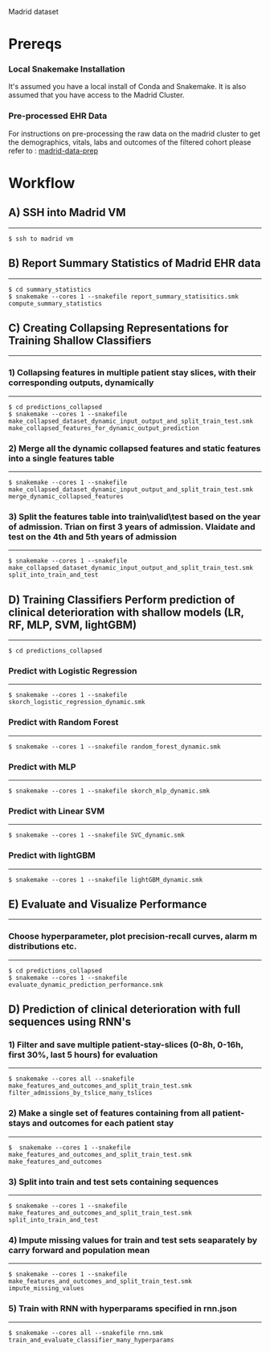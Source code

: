 Madrid dataset

# Prereqs

### Local Snakemake Installation
It's assumed you have a local install of Conda and Snakemake. It is also assumed that you have access to the Madrid Cluster.

### Pre-processed EHR Data
For instructions on pre-processing the raw data on the madrid cluster to get the demographics, vitals, labs and outcomes of the filtered cohort please refer to : [madrid-data-prep](https://github.com/tufts-ml/madrid-data-prep/tree/fix_preproc)


# Workflow

## A) SSH into Madrid VM
---------------------------
```
$ ssh to madrid vm
```

## B) Report Summary Statistics of Madrid EHR data
------------------------------------------------------------------------
```
$ cd summary_statistics
$ snakemake --cores 1 --snakefile report_summary_statisitics.smk compute_summary_statistics
```

## C) Creating Collapsing Representations for Training Shallow Classifiers
---------------------------------------------------------------------------------------------------------------------

### 1) Collapsing features in multiple patient stay slices, with their corresponding outputs, dynamically
---------------------------------------------------------------------------
```
$ cd predictions_collapsed
$ snakemake --cores 1 --snakefile make_collapsed_dataset_dynamic_input_output_and_split_train_test.smk make_collapsed_features_for_dynamic_output_prediction
```

### 2) Merge all the dynamic collapsed features and static features into a single features table
----------------------------------------------------------------------------------------
```
$ snakemake --cores 1 --snakefile make_collapsed_dataset_dynamic_input_output_and_split_train_test.smk merge_dynamic_collapsed_features
```

### 3) Split the features table into train\valid\test based on the year of admission. Trian on first 3 years of admission. Vlaidate and test on the 4th and 5th years of admission
-------------------------------------------------------------------------------------------------------------
```
$ snakemake --cores 1 --snakefile make_collapsed_dataset_dynamic_input_output_and_split_train_test.smk split_into_train_and_test
```

## D) Training Classifiers Perform prediction of clinical deterioration with shallow models (LR, RF, MLP, SVM, lightGBM) 
---------------------------------------------------------------------------------------------------------------------
```
$ cd predictions_collapsed
```

### Predict with Logistic Regression
----------------------------------------
```
$ snakemake --cores 1 --snakefile skorch_logistic_regression_dynamic.smk
```

### Predict with Random Forest
----------------------------------------
```
$ snakemake --cores 1 --snakefile random_forest_dynamic.smk
```

### Predict with MLP
----------------------------------------
```
$ snakemake --cores 1 --snakefile skorch_mlp_dynamic.smk
```

### Predict with Linear SVM
----------------------------------------
```
$ snakemake --cores 1 --snakefile SVC_dynamic.smk
```
### Predict with lightGBM
----------------------------------------
```
$ snakemake --cores 1 --snakefile lightGBM_dynamic.smk
```

## E) Evaluate and Visualize Performance
---------------------------------------------

### Choose hyperparameter, plot precision-recall curves, alarm m distributions etc.
----------------------------------------
```
$ cd predictions_collapsed
$ snakemake --cores 1 --snakefile evaluate_dynamic_prediction_performance.smk
```


## D) Prediction of clinical deterioration with full sequences using RNN's

### 1) Filter and save multiple patient-stay-slices (0-8h, 0-16h, first 30%, last 5 hours) for evaluation
----------------------------------------------------------------------------------------------------------------
```
$ snakemake --cores all --snakefile make_features_and_outcomes_and_split_train_test.smk filter_admissions_by_tslice_many_tslices
```

### 2) Make a single set of features containing from all patient-stays and outcomes for each patient stay
----------------------------------------------------------------------------------------------------------
```
$  snakemake --cores 1 --snakefile make_features_and_outcomes_and_split_train_test.smk make_features_and_outcomes
```
### 3) Split into train and test sets containing sequences
--------------------------------------------------------------
```
$ snakemake --cores 1 --snakefile make_features_and_outcomes_and_split_train_test.smk split_into_train_and_test
```
### 4) Impute missing values for train and test sets seaparately by carry forward and population mean
----------------------------------------------------------------------------------------------------------------
```
$ snakemake --cores 1 --snakefile make_features_and_outcomes_and_split_train_test.smk impute_missing_values
```
### 5) Train with RNN with hyperparams specified in rnn.json
----------------------------------------------------------------------------------------------------------------
```
$ snakemake --cores all --snakefile rnn.smk train_and_evaluate_classifier_many_hyperparams
```